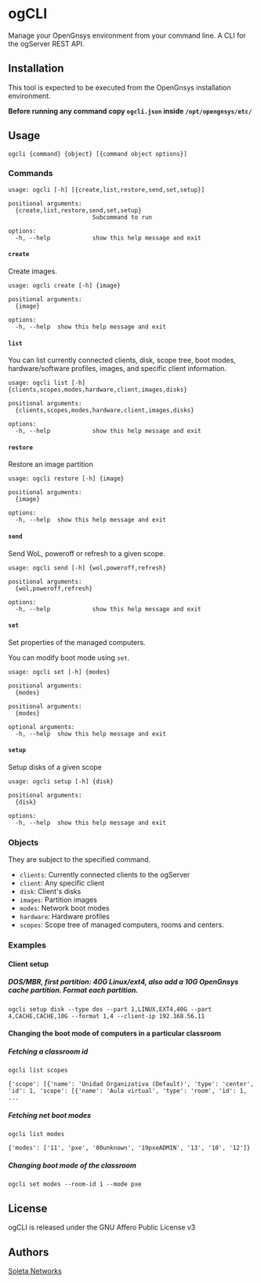 
# ogCLI

Manage your OpenGnsys environment from your command line. A CLI for the ogServer
REST API.

## Installation

This tool is expected to be executed from the OpenGnsys installation environment.

**Before running any command copy `ogcli.json` inside `/opt/opengnsys/etc/`**

## Usage

`ogcli {command} {object} [{command object options}]`

### Commands

```
usage: ogcli [-h] [{create,list,restore,send,set,setup}]

positional arguments:
  {create,list,restore,send,set,setup}
                        Subcommand to run

options:
  -h, --help            show this help message and exit
```

#### `create`

Create images.

```
usage: ogcli create [-h] {image}

positional arguments:
  {image}

options:
  -h, --help  show this help message and exit
```

#### `list`

You can list currently connected clients, disk, scope tree,
boot modes, hardware/software profiles, images, and specific client information.

```
usage: ogcli list [-h] {clients,scopes,modes,hardware,client,images,disks}

positional arguments:
  {clients,scopes,modes,hardware,client,images,disks}

options:
  -h, --help            show this help message and exit
```

#### `restore`

Restore an image partition

```
usage: ogcli restore [-h] {image}

positional arguments:
  {image}

options:
  -h, --help  show this help message and exit
```

#### `send`

Send WoL, poweroff or refresh to a given scope.

```
usage: ogcli send [-h] {wol,poweroff,refresh}

positional arguments:
  {wol,poweroff,refresh}

options:
  -h, --help            show this help message and exit
```

#### `set`

Set properties of the managed computers.

You can modify boot mode using `set`.

```
usage: ogcli set [-h] {modes}

positional arguments:
  {modes}

positional arguments:
  {modes}

optional arguments:
  -h, --help  show this help message and exit
```

#### `setup`

Setup disks of a given scope

```
usage: ogcli setup [-h] {disk}

positional arguments:
  {disk}

options:
  -h, --help  show this help message and exit
```

### Objects

They are subject to the specified command.

* `clients`: Currently connected clients to the ogServer
* `client`: Any specific client
* `disk`: Client's disks
* `images`: Partition images
* `modes`: Network boot modes
* `hardware`: Hardware profiles
* `scopes`: Scope tree of managed computers, rooms and centers.

### Examples

#### Client setup

##### DOS/MBR, first partition: 40G Linux/ext4, also add a 10G OpenGnsys cache partition. Format each partition.
```
ogcli setup disk --type dos --part 1,LINUX,EXT4,40G --part 4,CACHE,CACHE,10G --format 1,4 --client-ip 192.168.56.11
```

#### Changing the boot mode of computers in a particular classroom

##### Fetching a classroom id

```
ogcli list scopes

{'scope': [{'name': 'Unidad Organizativa (Default)', 'type': 'center', 'id': 1, 'scope': [{'name': 'Aula virtual', 'type': 'room', 'id': 1, ...
```

##### Fetching net boot modes

```
ogcli list modes

{'modes': ['11', 'pxe', '00unknown', '19pxeADMIN', '13', '10', '12']}
```

##### Changing boot mode of the classroom

```
ogcli set modes --room-id 1 --mode pxe
```

## License

ogCLI is released under the GNU Affero Public License v3

## Authors

[Soleta Networks](https://opengnsys.soleta.eu)
